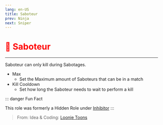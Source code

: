 ```yaml
---
lang: en-US
title: Saboteur
prev: Ninja
next: Sniper
---
```


# <font color="red">🔌 Saboteur</font> <Badge text="Killing" type="tip" vertical="middle"/>
---

Saboteur can only kill during Sabotages.
* Max
  * Set the Maximum amount of Saboteurs that can be in a match
* Kill Cooldown
  * Set how long the Saboteur needs to wait to perform a kill

::: danger Fun Fact

This role was formerly a Hidden Role under [Inhibitor](Inhibitor)
:::

> From: Idea & Coding: [Loonie Toons](https://github.com/Loonie-Toons)